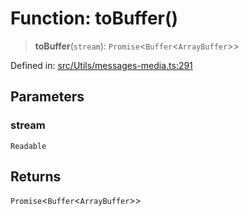 # Function: toBuffer()

> **toBuffer**(`stream`): `Promise`\<`Buffer`\<`ArrayBuffer`\>\>

Defined in: [src/Utils/messages-media.ts:291](https://github.com/Fokusdotid/bail/blob/dad8cbc7bd41e0c17126095b0fc017b92c3d85cf/src/Utils/messages-media.ts#L291)

## Parameters

### stream

`Readable`

## Returns

`Promise`\<`Buffer`\<`ArrayBuffer`\>\>
